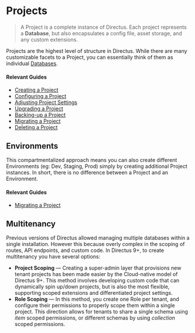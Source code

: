# Projects

> A Project is a complete instance of Directus. Each project represents a **Database**, but also encapsulates a config file, asset storage, and any custom extensions.

Projects are the highest level of structure in Directus. While there are many customizable facets to a Project, you can essentially think of them as individual [Databases](concepts/databases/).

#### Relevant Guides

- [Creating a Project](/guides/projects/#creating-a-project)
- [Configuring a Project](/guides/projects/#configuring-a-project)
- [Adjusting Project Settings](/guides/projects/#adjusting-project-settings)
- [Upgrading a Project](/guides/projects/#upgrading-a-project)
- [Backing-up a Project](/guides/projects/#backing-up-a-project)
- [Migrating a Project](/guides/projects/#migrating-a-project)
- [Deleting a Project](/guides/projects/#configuring-a-project)

## Environments

This compartmentalized approach means you can also create different Environments (eg: Dev, Staging, Prod) simply by creating additional Project instances. In short, there is no difference between a Project and an Environment.

#### Relevant Guides

- [Migrating a Project](/guides/projects/#migrating-a-project)

## Multitenancy

Previous versions of Directus allowed managing multiple databases within a single installation. However this because overly complex in the scoping of routes, API endpoints, and custom code. In Directus 9+, to create multitenancy you have several options:

- **Project Scoping** — Creating a super-admin layer that provisions new tenant projects has been made easier by the Cloud-native model of Directus 9+. This method involves developing custom code that can dynamically spin up/down projects, but is also the most flexible, supporting scoped extensions and differentiated project settings.
- **Role Scoping** — In this method, you create one Role per tenant, and configure their permissions to properly scope them within a single project. This direction allows for tenants to share a single schema using _item_ scoped permissions, or different schemas by using _collection_ scoped permissions.

